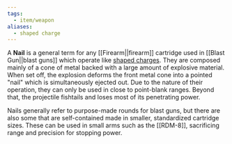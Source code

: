 ```yaml
---
tags:
  - item/weapon
aliases:
  - shaped charge
---
```

A **Nail** is a general term for any [[Firearm||firearm]] cartridge used in [[Blast Gun||blast guns]] which operate like [shaped charges](https://en.wikipedia.org/wiki/Shaped_charge). They are composed mainly of a cone of metal backed with a large amount of explosive material. When set off, the explosion deforms the front metal cone into a pointed "nail" which is simultaneously ejected out. Due to the nature of their operation, they can only be used in close to point-blank ranges. Beyond that, the projectile fishtails and loses most of its penetrating power. 

Nails generally refer to purpose-made rounds for blast guns, but there are also some that are self-contained made in smaller, standardized cartridge sizes. These can be used in small arms such as the [[RDM-8]], sacrificing range and precision for stopping power.
